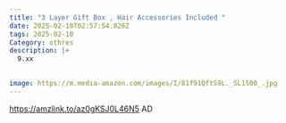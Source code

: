 ```yaml
---
title: "3 Layer Gift Box , Hair Accessories Included "
date: 2025-02-10T02:57:54.826Z
tags: 2025-02-10
Category: othres
description: |+
  9.xx 

     
image: https://m.media-amazon.com/images/I/81f91QftS9L._SL1500_.jpg
---
```

https://amzlink.to/az0gKSJ0L46N5       AD